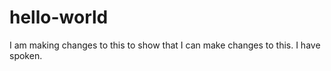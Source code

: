# hello-world

I am making changes to this to show that I can make changes to this. I have spoken. 

